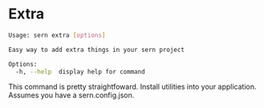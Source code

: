 # Extra

```sh
Usage: sern extra [options]

Easy way to add extra things in your sern project

Options:
  -h, --help  display help for command
```

This command is pretty straightfoward. Install utilities into your application. Assumes you have a sern.config.json.
